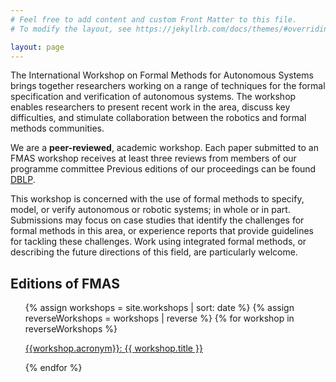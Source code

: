```yaml
---
# Feel free to add content and custom Front Matter to this file.
# To modify the layout, see https://jekyllrb.com/docs/themes/#overriding-theme-defaults

layout: page
---
```



The International Workshop on Formal Methods for Autonomous Systems brings together researchers working on a range of techniques for the formal specification and verification of autonomous systems. The workshop enables researchers to present recent work in the area, discuss key difficulties, and stimulate collaboration between the robotics and formal methods communities.

We are a **peer-reviewed**, academic workshop. Each paper submitted to an FMAS workshop receives at least three reviews from members of our programme committee
Previous editions of our proceedings can be found [DBLP](https://dblp.dagstuhl.de/db/conf/fmas/index.html).

This workshop is concerned with the use of formal methods to specify, model, or verify autonomous or robotic systems; in whole or in part. Submissions may focus on case studies that identify the challenges for formal methods in this area, or experience reports that provide guidelines for tackling these challenges. Work using integrated formal methods, or describing the future directions of this field, are particularly welcome.

## Editions of FMAS
<ul>
{% assign workshops = site.workshops | sort: date %}
{% assign reverseWorkshops = workshops | reverse %}
{% for workshop in reverseWorkshops %}
  <p><a href="{{ site.url }}{{ workshop.permalink }}">{{workshop.acronym}}: {{ workshop.title }}</a></p>
{% endfor %}
</ul>
